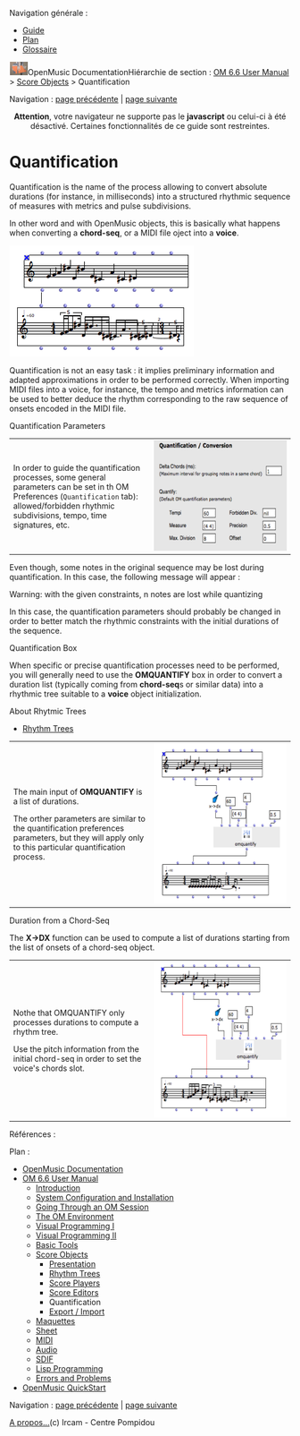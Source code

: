 <div id="tplf" class="tplPage">

<div id="tplh">

<span class="hidden">Navigation générale : </span>

  - [<span>Guide</span>](OM-Documentation.md)
  - [<span>Plan</span>](OM-Documentation_1.md)
  - [<span>Glossaire</span>](OM-Documentation_2.md)

</div>

<div id="tplt">

![empty.gif](../tplRes/page/empty.gif)![logoom1.png](../res/logoom1.png)<span class="tplTi">OpenMusic
Documentation</span><span class="sw_outStack_navRoot"><span class="hidden">Hiérarchie
de section : </span>[<span>OM 6.6 User
Manual</span>](OM-User-Manual.md)<span class="stkSep"> \>
</span>[<span>Score
Objects</span>](ScoreObjects.md)<span class="stkSep"> \>
</span><span class="stkSel_yes"><span>Quantification</span></span></span>

</div>

<div class="tplNav">

<span class="hidden">Navigation : </span>[<span>page
précédente</span>](Editor-Play.md "page précédente(Play Controls)")<span class="hidden">
| </span>[<span>page
suivante</span>](ImportExport.md "page suivante(Export / Import)")

</div>

<div id="tplc" class="tplc_out_yes">

<div style="text-align: center;">

**Attention**, votre navigateur ne supporte pas le **javascript** ou
celui-ci à été désactivé. Certaines fonctionnalités de ce guide sont
restreintes.

</div>

<div class="headCo">

# <span>Quantification</span>

<div class="headCo_co">

<div>

<div class="infobloc">

<div class="txt">

Quantification is the name of the process allowing to convert absolute
durations (for instance, in milliseconds) into a structured rhythmic
sequence of measures with metrics and pulse subdivisions.

In other word and with OpenMusic objects, this is basically what happens
when converting a **chord-seq**, or a MIDI file oject into a **voice**.

</div>

<div class="caption">

<div class="caption_co">

![quant-def.png](../res/quant-def.png)

</div>

</div>

<div class="txt">

Quantification is not an easy task : it implies preliminary information
and adapted approximations in order to be performed correctly. When
importing MIDI files into a voice, for instance, the tempo and metrics
information can be used to better deduce the rhythm corresponding to the
raw sequence of onsets encoded in the MIDI file.

</div>

</div>

<div class="infobloc">

<div class="infobloc_ti">

<span>Quantification Parameters</span>

</div>

<div class="txtRes">

<table>
<colgroup>
<col style="width: 50%" />
<col style="width: 50%" />
</colgroup>
<tbody>
<tr class="odd">
<td><div class="dk_txtRes_txt txt">
<p>In order to guide the quantification processes, some general parameters can be set in th OM Preferences (<code class="textTab_tl">Quantification</code> tab): allowed/forbidden rhythmic subdivisions, tempo, time signatures, etc.</p>
</div></td>
<td><div class="caption">
<div class="caption_co">
<a href="../res/quant-prefs.png" class="overLnk" title="Cliquez pour agrandir"><img src="../res/quant-prefs_1.png" width="300" height="198" alt="quant-prefs_1.png" /></a>
</div>
</div></td>
</tr>
</tbody>
</table>

</div>

<div class="txt">

Even though, some notes in the original sequence may be lost during
quantification. In this case, the following message will appear :

<span class="kbd cmd_tl">Warning: with the given constraints, n notes
are lost while quantizing</span>

In this case, the quantification parameters should probably be changed
in order to better match the rhythmic constraints with the initial
durations of the sequence.

</div>

</div>

<div class="infobloc">

<div class="infobloc_ti">

<span>Quantification Box</span>

</div>

<div class="txt">

When specific or precise quantification processes need to be performed,
you will generally need to use the **OMQUANTIFY** box in order to
convert a duration list (typically coming from **chord-seq**s or similar
data) into a rhythmic tree suitable to a **voice** object
initialization.

</div>

<div class="linkSet">

<div class="linkSet_ti">

<span>About Rhytmic Trees</span>

</div>

<div class="linkUL">

  - [<span>Rhythm Trees</span>](RT.md)

</div>

</div>

<div class="txtRes">

<table>
<colgroup>
<col style="width: 50%" />
<col style="width: 50%" />
</colgroup>
<tbody>
<tr class="odd">
<td><div class="dk_txtRes_txt txt">
<p>The main input of <strong>OMQUANTIFY</strong> is a list of durations.</p>
<p>The orther parameters are similar to the quantification preferences parameters, but they will apply only to this particular quantification process.</p>
</div></td>
<td><div class="caption">
<div class="caption_co">
<a href="../res/omquantify-1.png" class="overLnk" title="Cliquez pour agrandir"><img src="../res/omquantify-1_1.png" width="300" height="288" alt="omquantify-1_1.png" /></a>
</div>
</div></td>
</tr>
</tbody>
</table>

</div>

</div>

<div class="bloc note">

<div class="bloc_ti note_ti">

<span>Duration from a Chord-Seq</span>

</div>

<div class="txt">

The **X-\>DX** function can be used to compute a list of durations
starting from the list of onsets of a chord-seq object.

</div>

</div>

<div class="bloc complement">

<div class="txtRes">

<table>
<colgroup>
<col style="width: 50%" />
<col style="width: 50%" />
</colgroup>
<tbody>
<tr class="odd">
<td><div class="dk_txtRes_txt txt">
<p>Nothe that OMQUANTIFY only processes durations to compute a rhythm tree.</p>
<p>Use the pitch information from the initial chord-seq in order to set the voice's chords slot.</p>
</div></td>
<td><div class="caption">
<div class="caption_co">
<a href="../res/omquantify-2.png" class="overLnk" title="Cliquez pour agrandir"><img src="../res/omquantify-2_1.png" width="300" height="278" alt="omquantify-2_1.png" /></a>
</div>
</div></td>
</tr>
</tbody>
</table>

</div>

</div>

</div>

</div>

</div>

<span class="hidden">Références : </span>

</div>

<div id="tplo" class="tplo_out_yes">

<div class="tplOTp">

<div class="tplOBm">

<div id="mnuFrm">

<span class="hidden">Plan :</span>

<div id="mnuFrmUp" onmouseout="menuScrollTiTask.fSpeed=0;" onmouseover="if(menuScrollTiTask.fSpeed&gt;=0) {menuScrollTiTask.fSpeed=-2; scTiLib.addTaskNow(menuScrollTiTask);}" onclick="menuScrollTiTask.fSpeed-=2;" style="display: none;">

<span id="mnuFrmUpLeft">[](#)</span><span id="mnuFrmUpCenter"></span><span id="mnuFrmUpRight"></span>

</div>

<div id="mnuScroll">

  - [<span>OpenMusic Documentation</span>](OM-Documentation.md)
  - [<span>OM 6.6 User Manual</span>](OM-User-Manual.md)
      - [<span>Introduction</span>](00-Sommaire.md)
      - [<span>System Configuration and
        Installation</span>](Installation.md)
      - [<span>Going Through an OM Session</span>](Goingthrough.md)
      - [<span>The OM Environment</span>](Environment.md)
      - [<span>Visual Programming I</span>](BasicVisualProgramming.md)
      - [<span>Visual Programming
        II</span>](AdvancedVisualProgramming.md)
      - [<span>Basic Tools</span>](BasicObjects.md)
      - [<span>Score Objects</span>](ScoreObjects.md)
          - [<span>Presentation</span>](Score-Objects-Intro.md)
          - [<span>Rhythm Trees</span>](RT.md)
          - [<span>Score Players</span>](ScorePlayer.md)
          - [<span>Score Editors</span>](ScoreEditors.md)
          - <span id="i0" class="outLeftSel_yes"><span>Quantification</span></span>
          - [<span>Export / Import</span>](ImportExport.md)
      - [<span>Maquettes</span>](Maquettes.md)
      - [<span>Sheet</span>](Sheet.md)
      - [<span>MIDI</span>](MIDI.md)
      - [<span>Audio</span>](Audio.md)
      - [<span>SDIF</span>](SDIF.md)
      - [<span>Lisp Programming</span>](Lisp.md)
      - [<span>Errors and Problems</span>](errors.md)
  - [<span>OpenMusic QuickStart</span>](QuickStart-Chapters.md)

</div>

<div id="mnuFrmDown" onmouseout="menuScrollTiTask.fSpeed=0;" onmouseover="if(menuScrollTiTask.fSpeed&lt;=0) {menuScrollTiTask.fSpeed=2; scTiLib.addTaskNow(menuScrollTiTask);}" onclick="menuScrollTiTask.fSpeed+=2;" style="display: none;">

<span id="mnuFrmDownLeft">[](#)</span><span id="mnuFrmDownCenter"></span><span id="mnuFrmDownRight"></span>

</div>

</div>

</div>

</div>

</div>

<div class="tplNav">

<span class="hidden">Navigation : </span>[<span>page
précédente</span>](Editor-Play.md "page précédente(Play Controls)")<span class="hidden">
| </span>[<span>page
suivante</span>](ImportExport.md "page suivante(Export / Import)")

</div>

<div id="tplb">

[<span>A propos...</span>](OM-Documentation_3.md)(c) Ircam - Centre
Pompidou

</div>

</div>
